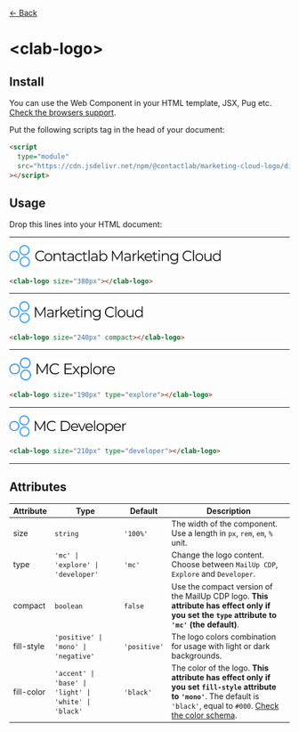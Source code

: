[← Back](../README.md)

# \<clab-logo>

## Install

You can use the Web Component in your HTML template, JSX, Pug etc. [Check the browsers support](./browsers-support.md).

Put the following scripts tag in the head of your document:

```html
<script
  type="module"
  src="https://cdn.jsdelivr.net/npm/@contactlab/marketing-cloud-logo/dist/esm/clab-logo.js"
></script>
```

## Usage

Drop this lines into your HTML document:

---

<img width="380px" src="../resources/svg/logo-mc-full.svg" />

```html
<clab-logo size="380px"></clab-logo>
```

---

<img width="240px" src="../resources/svg/logo-mc-compact.svg" />

```html
<clab-logo size="240px" compact></clab-logo>
```

---

<img width="190px" src="../resources/svg/logo-explore.svg" />

```html
<clab-logo size="190px" type="explore"></clab-logo>
```

---

<img width="210px" src="../resources/svg/logo-developer.svg" />

```html
<clab-logo size="210px" type="developer"></clab-logo>
```

---

## Attributes

| Attribute  | Type                                                  | Default      | Description                                                                                                                                                                                      |
| ---------- | ----------------------------------------------------- | ------------ | ------------------------------------------------------------------------------------------------------------------------------------------------------------------------------------------------ |
| size       | `string`                                              | `'100%'`     | The width of the component. Use a length in `px`, `rem`, `em`, `%` unit.                                                                                                                         |
| type       | `'mc' \| 'explore' \| 'developer'`                    | `'mc'`       | Change the logo content. Choose between `MailUp CDP`, `Explore` and `Developer`.                                                                                                                 |
| compact    | `boolean`                                             | `false`      | Use the compact version of the MailUp CDP logo. **This attribute has effect only if you set the `type` attribute to `'mc'` (the default)**.                                                      |
| fill-style | `'positive' \| 'mono' \| 'negative'`                  | `'positive'` | The logo colors combination for usage with light or dark backgrounds.                                                                                                                            |
| fill-color | `'accent' \| 'base' \| 'light' \| 'white' \| 'black'` | `'black'`    | The color of the logo. **This attribute has effect only if you set `fill-style` attribute to `'mono'`**. The default is `'black'`, equal to `#000`. [Check the color schema](./color-schema.md). |
